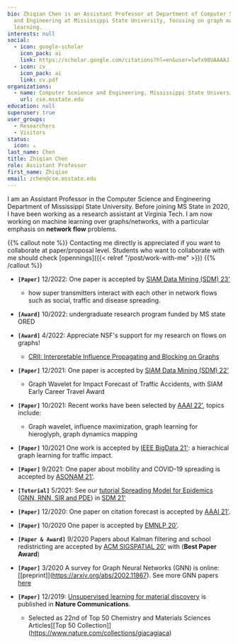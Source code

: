 ```yaml
---
bio: Zhiqian Chen is an Assistant Professor at Department of Computer Science
  and Engineering at Mississippi State University, focusing on graph machine
  learning.
interests: null
social:
  - icon: google-scholar
    icon_pack: ai
    link: https://scholar.google.com/citations?hl=en&user=lwfx98UAAAAJ
  - icon: cv
    icon_pack: ai
    link: cv.pdf
organizations:
  - name: Computer Sceience and Engineering, Mississippi State University
    url: cse.msstate.edu
education: null
superuser: true
user_groups:
  - Researchers
  - Visitors
status:
  icon: ☕️
last_name: Chen
title: Zhiqian Chen
role: Assistant Professor
first_name: Zhiqian
email: zchen@cse.msstate.edu
---
```

I am an Assistant Professor in the Computer Science and Engineering Department of Mississippi State University. Before joining MS State in 2020, I have been working as a research assistant at Virginia Tech. I am now working on machine learning over graphs/networks, with a particular emphasis on **network flow** problems.


{{% callout note %}}
Contacting me directly is appreciated if you want to collaborate at paper/proposal level. Students who want to collaborate with me should check [opennings]({{< relref "/post/work-with-me" >}}) {{% /callout %}}

* **`[Paper]`** 12/2022: One paper is accepted by [SIAM Data Mining (SDM) 23'](https://www.siam.org/conferences/cm/conference/sdm23)

  * how super transmitters interact with each other in network flows such as social, traffic and disease spreading.
* **`[Award]`** 10/2022: undergraduate research program funded by MS state ORED
* **`[Award]`** 4/2022: Appreciate NSF's support for my research on flows on graphs! 

  * [CRII: Interpretable Influence Propagating and Blocking on Graphs](https://www.nsf.gov/awardsearch/showAward?AWD_ID=2153369&HistoricalAwards=false)
* **`[Paper]`** 12/2021: One paper is accepted by [SIAM Data Mining (SDM) 22'](https://www.siam.org/conferences/cm/conference/sdm22)

  * Graph Wavelet for Impact Forecast of Traffic Accidents, with SIAM Early Career Travel Award
* **`[Paper]`** 10/2021: Recent works have been selected by [AAAI 22'](https://aaai.org/Conferences/AAAI-22/), topics include:

  * Graph wavelet, influence maximization, graph learning for hieroglyph, graph dynamics mapping
* **`[Paper]`**  10/2021 One work is accepted by [IEEE BigData 21'](https://bigdataieee.org/BigData2021/): a hierachical graph learning for traffic impact.
* **`[Paper]`** 9/2021: One paper about mobility and COVID-19 spreading is accepted by [ASONAM 21'](https://asonam.cpsc.ucalgary.ca/2021/).
* **`[Tutorial]`** 5/2021: See our [tutorial Spreading Model for Epidemics](https://beiyulincs.github.io/pub/sdm_tutorial_21.html) ([GNN, RNN, SIR and PDE](/files/SDM21-part2.pptx)) in [SDM 21'](https://www.siam.org/conferences/cm/conference/sdm21)
* **`[Paper]`** 12/2020: One paper on citation forecast is accepted by [AAAI 21'](https://aaai.org/Conferences/AAAI-21/#).
* **`[Paper]`** 10/2020 One paper is accepted by [EMNLP 20'](https://2020.emnlp.org).
* **`[Paper & Award]`** 9/2020 Papers about Kalman filtering and school redistricting are accepted by [ACM SIGSPATIAL 20'](https://sigspatial2020.sigspatial.org) with (**Best Paper Award**)
* **`[Paper]`** 3/2020 A survey for Graph Neural Networks (GNN) is online: \[[preprint]](https://arxiv.org/abs/2002.11867). See more GNN papers [here](https://github.com/thunlp/GNNPapers)
* **`[Paper]`** 12/2019: [Unsupervised learning for material discovery](https://www.nature.com/articles/s41467-019-13214-1) is published in **Nature Communications**.

  * Selected as 22nd of Top 50 Chemistry and Materials Sciences Articles\[[Top 50 Collection]](https://www.nature.com/collections/giacagiaca)